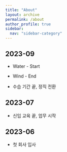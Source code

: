 ```yaml
---
title: "About"
layout: archive
permalink: /about
author_profile: true
sidebar:
  nav: "sidebar-category"
---
```


## 2023-09

- Water - Start

- Wind - End

- 수습 기간 끝, 정직 전환

## 2023-07

- 신입 교육 끝, 업무 시작

## 2023-06

- 첫 회사 입사
